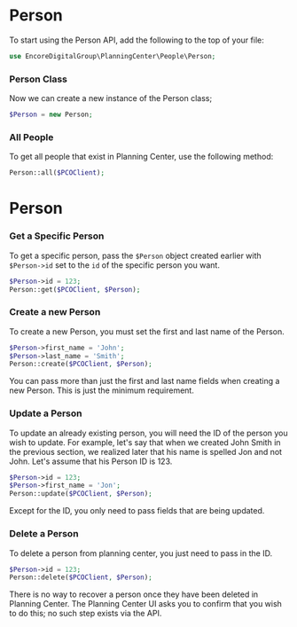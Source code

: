 # Person
To start using the Person API, add the following to the top of your file:
```php
use EncoreDigitalGroup\PlanningCenter\People\Person;
```
<include from="SnippetLibrary.md" element-id="setupThePcoClient"></include>

### Person Class
Now we can create a new instance of the Person class;
```php
$Person = new Person;
```

### All People
To get all people that exist in Planning Center, use the following method:
```php
Person::all($PCOClient);
```

# Person

### Get a Specific Person
To get a specific person, pass the ```$Person``` object created earlier with ```$Person->id``` set to the ```id``` of the specific person you want.
```php
$Person->id = 123;
Person::get($PCOClient, $Person);
```

### Create a new Person
To create a new Person, you must set the first and last name of the Person.
```php
$Person->first_name = 'John';
$Person->last_name = 'Smith';
Person::create($PCOClient, $Person);
```
<note>You can pass more than just the first and last name fields when creating a new Person. This is just the minimum requirement.</note>

### Update a Person
To update an already existing person, you will need the ID of the person you wish to update. For example, let's say that when we created
John Smith in the previous section, we realized later that his name is spelled Jon and not John. Let's assume that his Person ID is 123.
```PHP
$Person->id = 123;
$Person->first_name = 'Jon';
Person::update($PCOClient, $Person);
```
<note>Except for the ID, you only need to pass fields that are being updated.</note>

### Delete a Person
To delete a person from planning center, you just need to pass in the ID.
```PHP
$Person->id = 123;
Person::delete($PCOClient, $Person);
```
<warning>There is no way to recover a person once they have been deleted in Planning Center.
The Planning Center UI asks you to confirm that you wish to do this; no such step exists via the API.</warning>
